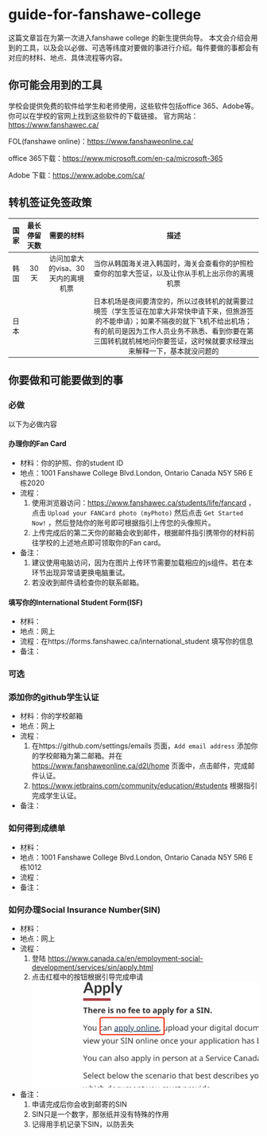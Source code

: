 # guide-for-fanshawe-college

这篇文章旨在为第一次进入fanshawe college 的新生提供向导。
本文会介绍会用到的工具，以及会以必做、可选等纬度对要做的事进行介绍。每件要做的事都会有对应的材料、地点、具体流程等内容。

## 你可能会用到的工具

学校会提供免费的软件给学生和老师使用，这些软件包括office 365、Adobe等。你可以在学校的官网上找到这些软件的下载链接。
官方网站：https://www.fanshawec.ca/  

FOL(fanshawe online)：https://www.fanshaweonline.ca/

office 365下载：https://www.microsoft.com/en-ca/microsoft-365

Adobe 下载：https://www.adobe.com/ca/

## 转机签证免签政策
| 国家 | 最长停留天数 |        需要的材料         |                                  描述                                   |
|:--:|:------:|:--------------------:|:---------------------------------------------------------------------:|
| 韩国 |  30天   | 访问加拿大的visa、30天内的离境机票 |           当你从韩国海关进入韩国时，海关会查看你的护照检查你的加拿大签证，以及让你从手机上出示你的离境机票            |
| 日本 |        |                  | 日本机场是夜间要清空的，所以过夜转机的就需要过境签（学生签证在加拿大非常快申请下来，但旅游签的不能申请）；如果不隔夜的就下飞机不给出机场；有的航司是因为工作人员业务不熟悉、看到你要在第三国转机就机械地问你要签证，这时候就要求经理出来解释一下，基本就没问题的 |

## 你要做和可能要做到的事

### 必做

以下为必做内容

#### 办理你的Fan Card

- 材料：你的护照、你的student ID
- 地点：1001 Fanshawe College Blvd.London, Ontario Canada N5Y 5R6 E栋2020
- 流程：
  1. 使用浏览器访问：https://www.fanshawec.ca/students/life/fancard ， 点击 `Upload your FANCard photo (myPhoto)` 然后点击 `Get Started Now!` ，然后登陆你的账号即可根据指引上传您的头像照片。
  2. 上传完成后的第二天你的邮箱会收到邮件，根据邮件指引携带你的材料前往学校的上述地点即可领取你的Fan card。
- 备注：
  1. 建议使用电脑访问，因为在图片上传环节需要加载相应的js组件。若在本环节出现异常请更换电脑重试。
  2. 若没收到邮件请检查你的联系邮箱。

#### 填写你的International Student Form(ISF)

- 材料：
- 地点：网上
- 流程：在https://forms.fanshawec.ca/international_student 填写你的信息
- 备注：

### 可选 

### 添加你的github学生认证

- 材料：你的学校邮箱
- 地点：网上
- 流程：
  1. 在https://github.com/settings/emails 页面，` Add email address ` 添加你的学校邮箱为第二邮箱。并在 https://www.fanshaweonline.ca/d2l/home 页面中，点击邮件，完成邮件认证。
  2. https://www.jetbrains.com/community/education/#students 根据指引完成学生认证。
- 备注：

### 如何得到成绩单
- 材料：
- 地点：1001 Fanshawe College Blvd.London, Ontario Canada N5Y 5R6 E栋1012
- 流程：
- 备注：

### 如何办理Social Insurance Number(SIN)
- 材料：
- 地点：网上
- 流程：
  1. 登陆 https://www.canada.ca/en/employment-social-development/services/sin/apply.html 
  2. 点击红框中的按钮根据引导完成申请  ![apply_SIN_1.png](images%2Fapply_SIN_1.png)
- 备注：
  1. 申请完成后你会收到邮寄的SIN
  2. SIN只是一个数字，那张纸并没有特殊的作用
  3. 记得用手机记录下SIN，以防丢失
